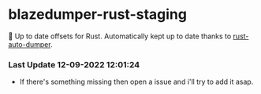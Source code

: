 # blazedumper-rust-staging

🚀 Up to date offsets for Rust. Automatically kept up to date thanks to [rust-auto-dumper](https://github.com/Akandesh/rust-auto-dumper).


### Last Update 12-09-2022 12:01:24
- If there's something missing then open a issue and i'll try to add it asap.